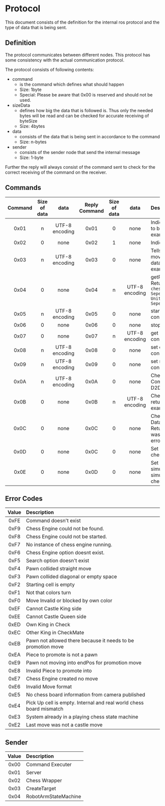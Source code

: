 <!---
 @(#) Protocol Document 0.1 2023/03/17
 
 Copyright (c) Omar Ibrahim
 All rights reserved.
 -->

# Protocol

This document consists of the definition for the internal ros protocol and the type of data that is being sent.

## Definition
The protocol communicates between different nodes.
This protocol has some consistency with the actual communication protocol.



The protocol consists of following contents:
- command
    - is the command which defines what should happen
    - Size: 1byte
    - Special: Please be aware that 0x00 is reserved and should not be used.
- sizeData
    - defines how big the data that is followed is. Thus only the needed bytes will be read and can be checked for accurate receiving of byteSize
    - Size: 4bytes
- data
    - consists of the data that is being sent in accordance to the command
    - Size: n-bytes
- sender
    - consists of the sender node that send the internal message
    - Size: 1-byte

Further the reply will always consist of the command sent to check for the correct receiving of the command on the receiver.


## Commands

|   Command |   Size of data    |   data            |   Reply Command   |   Size of data    |   data            |   Description
|   :-----: |   :----------:    |   :--:            |   :-----------:   |   :----------:    |   :--:            |   :---------
|   0x01    |   n               |   UTF-8 encoding  |   0x01            |   0               |   none            |   Indicates to set a target. Data to be send is <code>ChessMove</code> example: D2D4, A2A4,.....
|   0x02    |   0               |   none            |   0x02            |   1               |   none            |   Indicates to set a clear target.
|   0x03    |   n               |   UTF-8 encoding  |   0x03            |   0               |   none            |   Tells the robot arm to make a movement using the supplied data to be send is <code>ChessMove</code> example: D2D4, A2A4,.....
|   0x04    |   0               |   none            |   0x04            |   n               |   UTF-8 encoding  |   getPossible Chess engines. Return data consists of each <code>chessEngine11F(Ascii Unit Seperator)chessEngine1F(Ascii Unit Seperator)chessEngine....</code>
|   0x05    |   n               |   UTF-8 encoding  |   0x05            |   0               |   none            |   start chess Engine. Data consists of <code>chessEngineName</code>
|   0x06    |   0               |   none            |   0x06            |   0               |   none            |   stop chess Engine.
|   0x07    |   0               |   none            |   0x07            |   n               |   UTF-8 encoding  |   get chess engine options. Data consists of <code>Unknown</code>
|   0x08    |   n               |   UTF-8 encoding  |   0x08            |   0               |   none            |   set chess engine option. Data consists of <code>Unknown</code>
|   0x09    |   n               |   UTF-8 encoding  |   0x09            |   0               |   none            |   set search option. Data consists of <code>Unknown</code>
|   0x0A    |   n               |   UTF-8 encoding  |   0x0A            |   0               |   none            |   Chess Player move send Command <code>ChessMove</code> example: D2D4, A2A4,.....
|   0x0B    |   0               |   none            |   0x0B            |   n               |   UTF-8 encoding  |   Chess Chessengine move return Command <code>ChessMove</code> example: D2D4, A2A4,.....
|   0x0C    |   0               |   none            |   0x0C            |   0               |   none            |   Check if it is a castleMove. Data to send <code>ChessMove</code>. Returns cmdByte if last move was castle move otherwise error 0xE3
|   0x0D    |   0               |   none            |   0x0C            |   0               |   none            |   Set system playing against chess engine without roboter
|   0x0E    |   0               |   none            |   0x0D            |   0               |   none            |   Set system into complete simulation with roboter simulating player and chessEngine




## Error Codes
|   Value   |   Description
|   :---:   |   :----------
|   0xFE    |   Command doesn't exist
|   0xF9    |   Chess Engine could not be found.
|   0xF8    |   Chess Engine could not be started.
|   0xF7    |   No instance of chess engine running.
|   0xF6    |   Chess Engine option doesnt exist.
|   0xF5    |   Search option doesn't exist
|   0xF4    |   Pawn collided straight move
|   0xF3    |   Pawn collided diagonal or empty space
|   0xF2    |   Starting cell is empty
|   0xF1    |   Not that colors turn
|   0xF0    |   Move Invalid or blocked by own color
|   0xEF    |   Cannot Castle King side
|   0xEE    |   Cannot Castle Queen side
|   0xED    |   Own King in Check
|   0xEC    |   Other King in CheckMate
|   0xEB    |   Pawn not allowed there because it needs to be promotion move
|   0xEA    |   Piece to promote is not a pawn
|   0xE9    |   Pawn not moving into endPos for promotion move
|   0xE8    |   Invalid Piece to promote into
|   0xE7    |   Chess Engine created no move
|   0xE6    |   Invalid Move format
|   0xE5    |   No chess board information from camera published
|   0xE4    |   Pick Up cell is empty. Internal and real world chess board mismatch
|   0xE3    |   System already in a playing chess state machine  
|   0xE2    |   Last move was not a castle move

## Sender
|   Value   |   Description
|   :---:   |   :----------
|   0x00    |   Command Executer
|   0x01    |   Server
|   0x02    |   Chess Wrapper
|   0x03    |   CreateTarget
|   0x04    |   RobotArmStateMachine